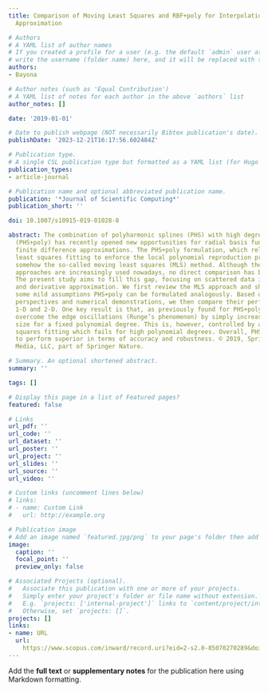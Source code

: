 ```yaml
---
title: Comparison of Moving Least Squares and RBF+poly for Interpolation and Derivative
  Approximation

# Authors
# A YAML list of author names
# If you created a profile for a user (e.g. the default `admin` user at `content/authors/admin/`), 
# write the username (folder name) here, and it will be replaced with their full name and linked to their profile.
authors:
- Bayona

# Author notes (such as 'Equal Contribution')
# A YAML list of notes for each author in the above `authors` list
author_notes: []

date: '2019-01-01'

# Date to publish webpage (NOT necessarily Bibtex publication's date).
publishDate: '2023-12-21T16:17:56.602484Z'

# Publication type.
# A single CSL publication type but formatted as a YAML list (for Hugo requirements).
publication_types:
- article-journal

# Publication name and optional abbreviated publication name.
publication: '*Journal of Scientific Computing*'
publication_short: ''

doi: 10.1007/s10915-019-01028-8

abstract: The combination of polyharmonic splines (PHS) with high degree polynomials
  (PHS+poly) has recently opened new opportunities for radial basis function generated
  finite difference approximations. The PHS+poly formulation, which relies on a polynomial
  least squares fitting to enforce the local polynomial reproduction property, resembles
  somehow the so-called moving least squares (MLS) method. Although these two meshfree
  approaches are increasingly used nowadays, no direct comparison has been done yet.
  The present study aims to fill this gap, focusing on scattered data interpolation
  and derivative approximation. We first review the MLS approach and show that under
  some mild assumptions PHS+poly can be formulated analogously. Based on heuristic
  perspectives and numerical demonstrations, we then compare their performances in
  1-D and 2-D. One key result is that, as previously found for PHS+poly, MLS can also
  overcome the edge oscillations (Runge’s phenomenon) by simply increasing the stencil
  size for a fixed polynomial degree. This is, however, controlled by a weighted least
  squares fitting which fails for high polynomial degrees. Overall, PHS+poly is found
  to perform superior in terms of accuracy and robustness. © 2019, Springer Science+Business
  Media, LLC, part of Springer Nature.

# Summary. An optional shortened abstract.
summary: ''

tags: []

# Display this page in a list of Featured pages?
featured: false

# Links
url_pdf: ''
url_code: ''
url_dataset: ''
url_poster: ''
url_project: ''
url_slides: ''
url_source: ''
url_video: ''

# Custom links (uncomment lines below)
# links:
# - name: Custom Link
#   url: http://example.org

# Publication image
# Add an image named `featured.jpg/png` to your page's folder then add a caption below.
image:
  caption: ''
  focal_point: ''
  preview_only: false

# Associated Projects (optional).
#   Associate this publication with one or more of your projects.
#   Simply enter your project's folder or file name without extension.
#   E.g. `projects: ['internal-project']` links to `content/project/internal-project/index.md`.
#   Otherwise, set `projects: []`.
projects: []
links:
- name: URL
  url: 
    https://www.scopus.com/inward/record.uri?eid=2-s2.0-85070270289&doi=10.1007%2fs10915-019-01028-8&partnerID=40&md5=3d1fc337f26385e86d208ff81891c3fe
---
```


Add the **full text** or **supplementary notes** for the publication here using Markdown formatting.
